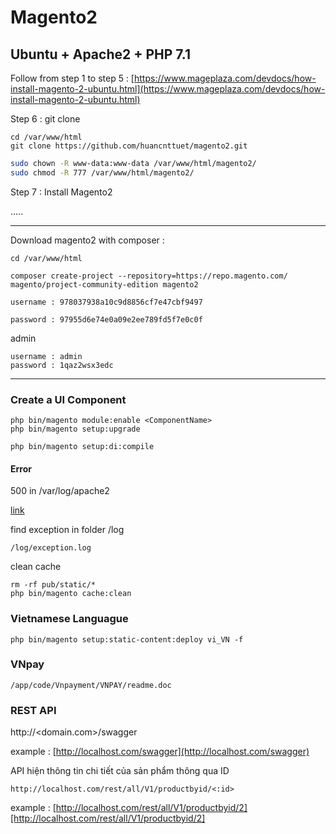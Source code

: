 # Magento2

## Ubuntu + Apache2 + PHP 7.1 

Follow from step 1 to step 5 : [https://www.mageplaza.com/devdocs/how-install-magento-2-ubuntu.html](https://www.mageplaza.com/devdocs/how-install-magento-2-ubuntu.html) 

Step 6 : git clone 

    cd /var/www/html
    git clone https://github.com/huancnttuet/magento2.git

```bash
sudo chown -R www-data:www-data /var/www/html/magento2/
sudo chmod -R 777 /var/www/html/magento2/
```

Step 7 : Install Magento2

 .....
 
 
-------------------------------------------------------------------------------------------------------------------------

Download magento2 with composer :

    cd /var/www/html
    
    composer create-project --repository=https://repo.magento.com/ magento/project-community-edition magento2

    username : 978037938a10c9d8856cf7e47cbf9497
    
    password : 97955d6e74e0a09e2ee789fd5f7e0c0f 

admin 

    username : admin
    password : 1qaz2wsx3edc

-----------

### Create a UI Component

    php bin/magento module:enable <ComponentName>
    php bin/magento setup:upgrade
    
    php bin/magento setup:di:compile

#### Error

500 in /var/log/apache2
   
   [link](https://magento.stackexchange.com/questions/104380/500-after-install-class-magento-framework-app-resourceconnection-proxy-does-no)

find exception in folder /log 
    
    /log/exception.log


clean cache
    
    rm -rf pub/static/*
    php bin/magento cache:clean
    
### Vietnamese Languague

    php bin/magento setup:static-content:deploy vi_VN -f

### VNpay
    
    /app/code/Vnpayment/VNPAY/readme.doc
    
### REST API
    
   http://<domain.com>/swagger
   
example : [http://localhost.com/swagger](http://localhost.com/swagger)
   
API hiện thông tin chi tiết của sản phẩm thông qua ID
    
    http://localhost.com/rest/all/V1/productbyid/<:id>
 
example : [http://localhost.com/rest/all/V1/productbyid/2][http://localhost.com/rest/all/V1/productbyid/2]
